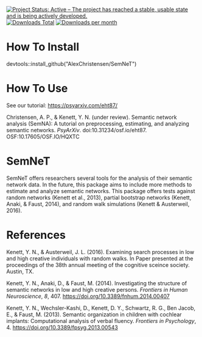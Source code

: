 [![Project Status: Active – The project has reached a stable, usable state and is being actively developed.](https://www.repostatus.org/badges/latest/active.svg)](https://www.repostatus.org/#active)[![Downloads Total](https://cranlogs.r-pkg.org/badges/grand-total/SemNeT?color=brightgreen)](https://cran.r-project.org/package=SemNeT) [![Downloads per month](http://cranlogs.r-pkg.org/badges/SemNeT?color=brightgreen)](https://cran.r-project.org/package=SemNeT) 

# How To Install
devtools::install_github("AlexChristensen/SemNeT")

# How To Use
See our tutorial: https://psyarxiv.com/eht87/

Christensen, A. P., & Kenett, Y. N. (under review). Semantic network analysis (SemNA): A tutorial on preprocessing, estimating, and analyzing    semantic networks. *PsyArXiv*. doi:10.31234/osf.io/eht87. OSF:10.17605/OSF.IO/HQXTC

# SemNeT
SemNeT offers researchers several tools for the analysis of their semantic network data. In the future, this package aims to include more methods to estimate and analyze semantic networks. This package offers tests against random networks (Kenett et al., 2013), partial bootstrap networks (Kenett, Anaki, & Faust, 2014), and random walk simulations (Kenett & Austerweil, 2016). 

# References
Kenett, Y. N., & Austerweil, J. L. (2016). Examining search processes in low and high creative individuals with random walks. In Paper presented at the proceedings of the 38th annual meeting of the cognitive sceince society. Austin, TX.

Kenett, Y. N., Anaki, D., & Faust, M. (2014). Investigating the structure of semantic
networks in low and high creative persons. *Frontiers in Human Neuroscience*, *8*, 407.
https://doi.org/10.3389/fnhum.2014.00407

Kenett, Y. N., Wechsler-Kashi, D., Kenett, D. Y., Schwartz, R. G., Ben Jacob, E., & Faust,
M. (2013). Semantic organization in children with cochlear implants: Computational
analysis of verbal fluency. *Frontiers in Psychology*, 4.
https://doi.org/10.3389/fpsyg.2013.00543
